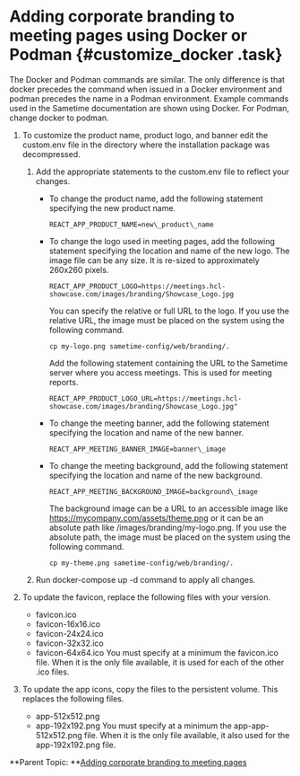 # Adding corporate branding to meeting pages using Docker or Podman {#customize_docker .task}

The Docker and Podman commands are similar. The only difference is that docker precedes the command when issued in a Docker environment and podman precedes the name in a Podman environment. Example commands used in the Sametime documentation are shown using Docker. For Podman, change docker to podman.

1.  To customize the product name, product logo, and banner edit the custom.env file in the directory where the installation package was decompressed.

    1.  Add the appropriate statements to the custom.env file to reflect your changes.

        -   To change the product name, add the following statement specifying the new product name.

            ``` {#codeblock_nzf_4cf_htb}
            REACT_APP_PRODUCT_NAME=new\_product\_name
            ```

        -   To change the logo used in meeting pages, add the following statement specifying the location and name of the new logo. The image file can be any size. It is re-sized to approximately 260x260 pixels.

            ``` {#codeblock_acs_srq_dvb}
            REACT_APP_PRODUCT_LOGO=https://meetings.hcl-showcase.com/images/branding/Showcase_Logo.jpg
            ```

            You can specify the relative or full URL to the logo. If you use the relative URL, the image must be placed on the system using the following command.

            ``` {#codeblock_kzz_grf_htb}
            cp my-logo.png sametime-config/web/branding/.
            ```

            Add the following statement containing the URL to the Sametime server where you access meetings. This is used for meeting reports.

            ``` {#codeblock_i5p_p33_3tb}
            REACT_APP_PRODUCT_LOGO_URL=https://meetings.hcl-showcase.com/images/branding/Showcase_Logo.jpg"
            ```

        -   To change the meeting banner, add the following statement specifying the location and name of the new banner.

            ```
            REACT_APP_MEETING_BANNER_IMAGE=banner\_image
            ```

        -   To change the meeting background, add the following statement specifying the location and name of the new background.

            ``` {#codeblock_cpv_4rf_htb}
            REACT_APP_MEETING_BACKGROUND_IMAGE=background\_image
            ```

            The background image can be a URL to an accessible image like https://mycompany.com/assets/theme.png or it can be an absolute path like /images/branding/my-logo.png. If you use the absolute path, the image must be placed on the system using the following command.

            ``` {#codeblock_rty_yrf_htb}
            cp my-theme.png sametime-config/web/branding/.
            ```

    2.  Run docker-compose up -d command to apply all changes.

2.  To update the favicon, replace the following files with your version.

    -   favicon.ico
    -   favicon-16x16.ico
    -   favicon-24x24.ico
    -   favicon-32x32.ico
    -   favicon-64x64.ico
    You must specify at a minimum the favicon.ico file. When it is the only file available, it is used for each of the other .ico files.

3.  To update the app icons, copy the files to the persistent volume. This replaces the following files.

    -   app-512x512.png
    -   app-192x192.png
    You must specify at a minimum the app-app-512x512.png file. When it is the only file available, it also used for the app-192x192.png file.


**Parent Topic:  **[Adding corporate branding to meeting pages](customize_branding.md)

